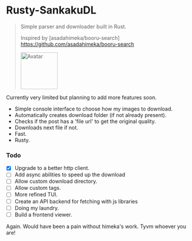 # Rusty-SankakuDL

> Simple parser and downloader built in Rust.
> 
> Inspired by [asadahimeka/booru-search] https://github.com/asadahimeka/booru-search 
> 
> <img src="https://avatars.githubusercontent.com/u/31837214?v=4" width="100" alt="Avatar">

Currently very limited but planning to add more features soon.

* Simple console interface to choose how my images to download.
* Automatically creates download folder (if not already present).
* Checks if the post has a 'file url' to get the original quality.
* Downloads next file if not.
* Fast.
* Rusty.


### Todo
- [x] Upgrade to a better http client.
- [ ] Add async abilities to speed up the download
- [ ] Allow custom download directory.
- [ ] Allow custom tags.
- [ ] More refined TUI.
- [ ] Create an API backend for fetching with js libraries
- [ ] Doing my laundry.
- [ ] Build a frontend viewer.

Again. Would have been a pain without himeka's work. Tyvm whoever you are!